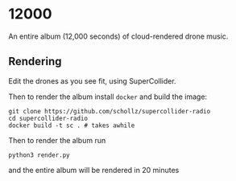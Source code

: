 # 12000

An entire album (12,000 seconds) of cloud-rendered drone music.

## Rendering

Edit the drones as you see fit, using SuperCollider.

Then to render the album install `docker` and build the image:

```
git clone https://github.com/schollz/supercollider-radio
cd supercollider-radio
docker build -t sc . # takes awhile
```

Then to render the album run

```
python3 render.py
```

and the entire album will be rendered in 20 minutes
